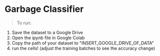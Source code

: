 # Garbage Classifier

>To run:
1) Save the dataset to a Google Drive
2) Open the ipynb file in Google Colab
3) Copy the path of your dataset to "INSERT_GOOGLE_DRIVE_OF_DATA"
4) run the cells! (adjust the training batches to see the accuracy change)
